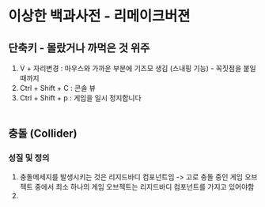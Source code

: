# 이상한 백과사전 - 리메이크버젼
## 단축키 - 몰랐거나 까먹은 것 위주
1. V + 자리변경 : 마우스와 가까운 부분에 기즈모 생김 (스내핑 기능) - 꼭짓점을 붙일 때까지
2. Ctrl + Shift + C : 콘솔 뷰
3. Ctrl + Shift + p : 게임을 일시 정지합니다
<br></br>
## 충돌 (Collider)
### 성질 및 정의
1. 충돌메세지를 발생시키는 것은 리지드바디 컴포넌트임
-> 고로 충돌 중인 게임 오브젝트 중에서 최소 하나의 게임 오브젝트는 리지드바디 컴포넌트를 가지고 있어야함
2. 

